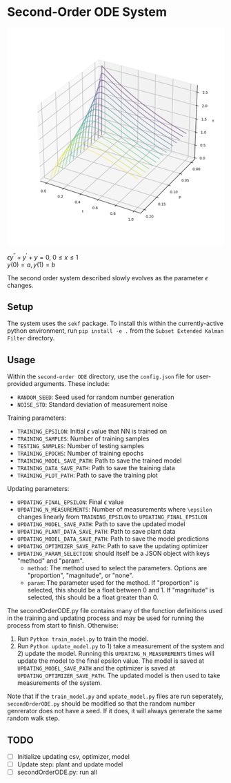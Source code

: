 # Second-Order ODE System

![system 3d plot](bvp.png)

$\epsilon y^{\prime \prime} + y^\prime + y = 0$, $0 \le x \le 1$  
$y(0)=a, y(1)=b$

The second order system described slowly evolves as the parameter $\epsilon$ changes.

## Setup

The system uses the `sekf` package. To install this within the currently-active python environment, run `pip install -e .` from the `Subset Extended Kalman Filter` directory.

## Usage

Within the `second-order ODE` directory, use the `config.json` file for user-provided arguments. These include:

- `RANDOM_SEED`: Seed used for random number generation
- `NOISE_STD`: Standard deviation of measurement noise

Training parameters:

- `TRAINING_EPSILON`: Initial $\epsilon$ value that NN is trained on
- `TRAINING_SAMPLES`: Number of training samples
- `TESTING_SAMPLES`: Number of testing samples
- `TRAINING_EPOCHS`: Number of training epochs
- `TRAINING_MODEL_SAVE_PATH`: Path to save the trained model
- `TRAINING_DATA_SAVE_PATH`: Path to save the training data
- `TRAINING_PLOT_PATH`: Path to save the training plot

Updating parameters:

- `UPDATING_FINAL_EPSILON`: Final $\epsilon$ value
- `UPDATING_N_MEASUREMENTS`: Number of measurements where `\epsilon` changes linearly from `TRAINING_EPSILON` to `UPDATING_FINAL_EPSILON`
- `UPDATING_MODEL_SAVE_PATH`: Path to save the updated model
- `UPDATING_PLANT_DATA_SAVE_PATH`: Path to save plant data
- `UPDATING_MODEL_DATA_SAVE_PATH`: Path to save the model predictions
- `UPDATING_OPTIMIZER_SAVE_PATH`: Path to save the updating optimizer
- `UPDATING_PARAM_SELECTION`: should itself be a JSON object with keys "method" and "param".
  - `method`: The method used to select the parameters. Options are "proportion", "magnitude", or "none".
  - `param`: The parameter used for the method. If "proportion" is selected, this should be a float between 0 and 1. If "magnitude" is selected, this should be a float greater than 0.

The secondOrderODE.py file contains many of the function definitions used in the training and updating process and may be used for running the process from start to finish. Otherwise:

1. Run `Python train_model.py` to train the model.
2. Run `Python update_model.py` to 1) take a measurement of the system and 2) update the model. Running this `UPDATING_N_MEASUREMENTS` times will update the model to the final epsilon value. The model is saved at `UPDATING_MODEL_SAVE_PATH` and the optimizer is saved at `UPDATING_OPTIMIZER_SAVE_PATH`. The updated model is then used to take measurements of the system.

Note that if the `train_model.py` and `update_model.py` files are run seperately, `secondOrderODE.py` should be modified so that the random number genrerator does not have a seed. If it does, it will always generate the same random walk step.

## TODO

- [ ] Initialize updating csv, optimizer, model
- [ ] Update step: plant and update model
- [ ] secondOrderODE.py: run all
